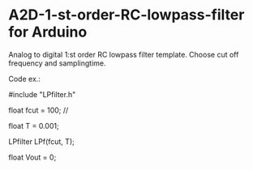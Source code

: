 # A2D-1-st-order-RC-lowpass-filter for Arduino
Analog to digital 1:st order RC lowpass filter template.
Choose cut off frequency and samplingtime.

Code ex.:

#include "LPfilter.h"

float fcut = 100; //

float T = 0.001;

LPfilter<float> LPf(fcut, T);

float Vout = 0;
